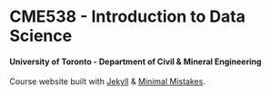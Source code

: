 # CME538 - Introduction to Data Science
#### University of Toronto - Department of Civil & Mineral Engineering
Course website built with [Jekyll](https://jekyllrb.com/) & 
[Minimal Mistakes](https://mademistakes.com/work/minimal-mistakes-jekyll-theme/).




